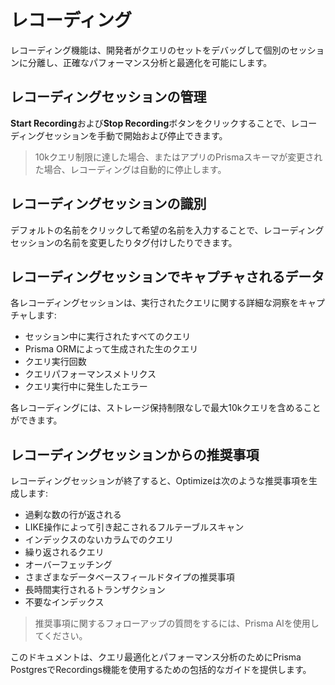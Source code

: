 # レコーディング

レコーディング機能は、開発者がクエリのセットをデバッグして個別のセッションに分離し、正確なパフォーマンス分析と最適化を可能にします。

## レコーディングセッションの管理

**Start Recording**および**Stop Recording**ボタンをクリックすることで、レコーディングセッションを手動で開始および停止できます。

> 10kクエリ制限に達した場合、またはアプリのPrismaスキーマが変更された場合、レコーディングは自動的に停止します。

## レコーディングセッションの識別

デフォルトの名前をクリックして希望の名前を入力することで、レコーディングセッションの名前を変更したりタグ付けしたりできます。

## レコーディングセッションでキャプチャされるデータ

各レコーディングセッションは、実行されたクエリに関する詳細な洞察をキャプチャします:

- セッション中に実行されたすべてのクエリ
- Prisma ORMによって生成された生のクエリ
- クエリ実行回数
- クエリパフォーマンスメトリクス
- クエリ実行中に発生したエラー

各レコーディングには、ストレージ保持制限なしで最大10kクエリを含めることができます。

## レコーディングセッションからの推奨事項

レコーディングセッションが終了すると、Optimizeは次のような推奨事項を生成します:

- 過剰な数の行が返される
- LIKE操作によって引き起こされるフルテーブルスキャン
- インデックスのないカラムでのクエリ
- 繰り返されるクエリ
- オーバーフェッチング
- さまざまなデータベースフィールドタイプの推奨事項
- 長時間実行されるトランザクション
- 不要なインデックス

> 推奨事項に関するフォローアップの質問をするには、Prisma AIを使用してください。

このドキュメントは、クエリ最適化とパフォーマンス分析のためにPrisma PostgresでRecordings機能を使用するための包括的なガイドを提供します。
